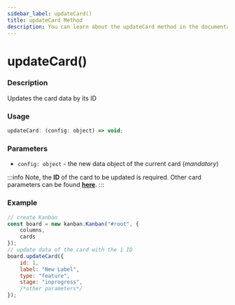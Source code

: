 ```yaml
---
sidebar_label: updateCard()
title: updateCard Method
description: You can learn about the updateCard method in the documentation of the DHTMLX JavaScript Kanban library. Browse developer guides and API reference, try out code examples and live demos, and download a free 30-day evaluation version of DHTMLX Kanban.
---
```


# updateCard()

### Description

Updates the card data by its ID

### Usage

~~~jsx {}
updateCard: (config: object) => void;
~~~

### Parameters

- `config: object` - the new data object of the current card (*mandatory*)

:::info
Note, the **ID** of the card to be updated is required. Other card parameters can be found [**here**](../config/js_kanban_cards_config.md).
:::

### Example

~~~jsx {7-13}
// create Kanban
const board = new kanban.Kanban("#root", {
	columns,
	cards
});
// update data of the card with the 1 ID
board.updateCard({
	id: 1,
	label: "New Label",
	type: "feature",
	stage: "inprogress",
	/*other parameters*/
});
~~~
